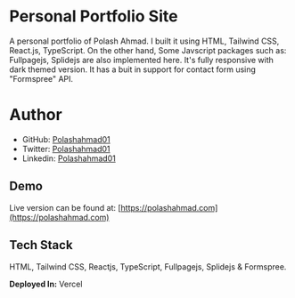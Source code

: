 # **Personal Portfolio Site**

A personal portfolio of Polash Ahmad. I built it using HTML, Tailwind CSS, React.js, TypeScript. On the other hand, Some Javscript packages such as: Fullpagejs, Splidejs are also implemented here. It's fully responsive with dark themed version. It has a buit in support for contact form using "Formspree" API.

# Author

- GitHub: [Polashahmad01](https://github.com/polashahmad01)
- Twitter: [Polashahmad01](https://twitter.com/polashahmad01)
- Linkedin: [Polashahmad01](https://linkedin.com/in/polashahmad01)

## Demo

Live version can be found at: [https://polashahmad.com](https://polashahmad.com)

## Tech Stack

HTML, Tailwind CSS, Reactjs, TypeScript, Fullpagejs, Splidejs & Formspree.

**Deployed In:** Vercel
